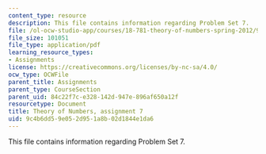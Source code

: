 ```yaml
---
content_type: resource
description: This file contains information regarding Problem Set 7.
file: /ol-ocw-studio-app/courses/18-781-theory-of-numbers-spring-2012/9c4b6dd59e052d951a8b02d1844e1da6_MIT18_781S12_pset7.pdf
file_size: 101051
file_type: application/pdf
learning_resource_types:
- Assignments
license: https://creativecommons.org/licenses/by-nc-sa/4.0/
ocw_type: OCWFile
parent_title: Assignments
parent_type: CourseSection
parent_uid: 84c22f7c-e328-142d-947e-896af650a12f
resourcetype: Document
title: Theory of Numbers, assignment 7
uid: 9c4b6dd5-9e05-2d95-1a8b-02d1844e1da6
---
```

This file contains information regarding Problem Set 7.
